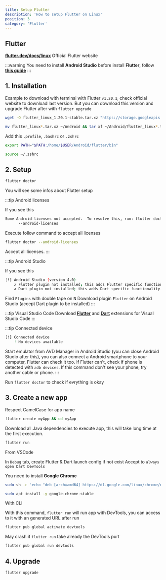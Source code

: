 ```yaml
---
title: Setup Flutter
description: 'How to setup Flutter on Linux'
position: 3
category: 'Flutter'
---
```


## Flutter

[**flutter.dev/docs/linux**](https://flutter.dev/docs/get-started/install/linux) Official Flutter
website

:::warning
You need to install **Android Studio** before install **Flutter**, follow [**this guide**](/guides/flutter/android-studio/)
:::

## 1. Installation

Example to download with terminal with Flutter `v1.20.1`, check official website to download last version. But you can download this version and upgrade Flutter after with `flutter upgrade`

```bash
wget -O flutter_linux_1.20.1-stable.tar.xz "https://storage.googleapis.com/flutter_infra/releases/stable/linux/flutter_linux_1.20.1-stable.tar.xz"
```

```bash
mv flutter_linux*.tar.xz ~/Android && tar xf ~/Android/flutter_linux*.tar.xz ~/Android
```

Add this `.profile`, `.bashrc` or `.zshrc`

```bash
export PATH="$PATH:/home/$USER/Android/flutter/bin"
```

```bash
source ~/.zshrc
```

## 2. Setup

```bash
flutter doctor
```

You will see some infos about Flutter setup

:::tip Android licenses

If you see this

```bash
Some Android licenses not accepted.  To resolve this, run: flutter doctor
      --android-licenses
```

Execute follow command to accept all licenses

```bash
flutter doctor --android-licenses
```

Accept all licenses.
:::

:::tip Android Studio

If you see this

```bash
[!] Android Studio (version 4.0)
    ✗ Flutter plugin not installed; this adds Flutter specific functionality.
    ✗ Dart plugin not installed; this adds Dart specific functionality.
```

Find `Plugins` with double tape on <kbd>N</kbd>
Download plugin `Flutter` on Android Studio (accept Dart plugin to be installed)
:::

:::tip Visual Studio Code
Download [**Flutter**](https://marketplace.visualstudio.com/items?itemName=Dart-Code.flutter) and [**Dart**](https://marketplace.visualstudio.com/items?itemName=Dart-Code.dart-code) extensions for Visual Studio Code
:::

:::tip Connected device

```bash
[!] Connected device
    ! No devices available
```

Start emulator from AVD Manager in Android Studio (you can close Android Studio after this), you can also connect a Android smartphone to your computer, Flutter can check it too. If Flutter can't, check if phone is detected with `adb devices`. If this command don't see your phone, try another cable or phone.
:::

Run `flutter doctor` to check if evrything is okay

## 3. Create a new app

Respect CamelCase for app name

```bash
flutter create myApp && cd myApp
```

Download all Java dependencies to execute app, this will take long time at the first execution.

```bash
flutter run
```

From VSCode

In `Debug` tab, create Flutter & Dart launch config if not exist
Accept to `always open Dart DevTools`

You need to install **Google Chrome**

```bash
sudo sh -c 'echo "deb [arch=amd64] https://dl.google.com/linux/chrome/deb/ stable main" > /etc/apt/sources.list.d/google-chrome.list' && wget -q -O - https://dl-ssl.google.com/linux/linux_signing_key.pub | sudo apt-key add - && sudo apt-get update
```

```bash
sudo apt install -y google-chrome-stable
```

With CLI

With this command, `flutter run` will run app with DevTools, you can access to it with an generated URL after run

```bash
flutter pub global activate devtools
```

May crash if `flutter run` take already the DevTools port

```bash
flutter pub global run devtools
```

## 4. Upgrade

```bash
flutter upgrade
```
